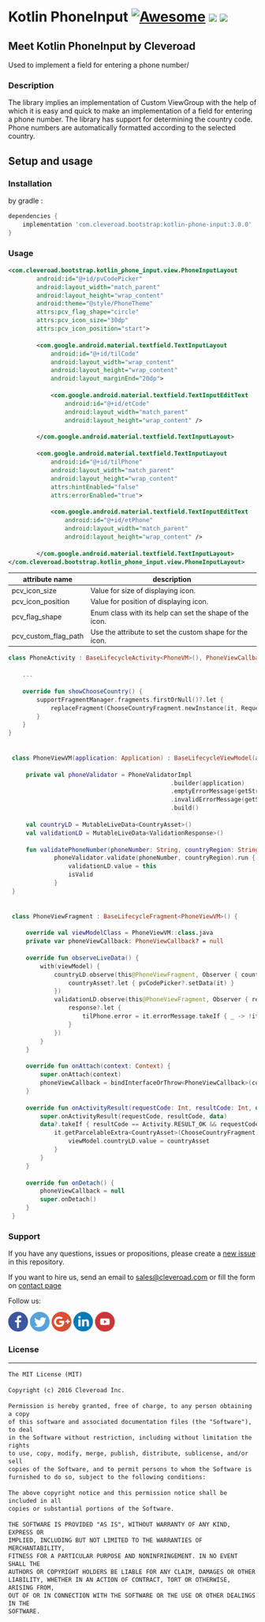 # Kotlin PhoneInput [![Awesome](https://cdn.rawgit.com/sindresorhus/awesome/d7305f38d29fed78fa85652e3a63e154dd8e8829/media/badge.svg)](https://github.com/sindresorhus/awesome) <img src="https://www.cleveroad.com/public/comercial/label-android.svg" height="19"> <a href="https://www.cleveroad.com/?utm_source=github&utm_medium=label&utm_campaign=contacts"><img src="https://www.cleveroad.com/public/comercial/label-cleveroad.svg" height="19"></a>

## Meet Kotlin PhoneInput by Cleveroad

Used to implement a field for entering a phone number/

### Description ###
The library implies an implementation of Custom ViewGroup with the help of which it is easy and quick to make an implementation of a field for entering a phone number. The library has support for determining the country code. Phone numbers are automatically formatted according to the selected country.

## Setup and usage
### Installation
by gradle : 
```groovy
dependencies {
    implementation 'com.cleveroad.bootstrap:kotlin-phone-input:3.0.0'
}
```

### Usage ###

```xml
<com.cleveroad.bootstrap.kotlin_phone_input.view.PhoneInputLayout
        android:id="@+id/pvCodePicker"
        android:layout_width="match_parent"
        android:layout_height="wrap_content"
        android:theme="@style/PhoneTheme"
        attrs:pcv_flag_shape="circle"
        attrs:pcv_icon_size="30dp"
        attrs:pcv_icon_position="start">

        <com.google.android.material.textfield.TextInputLayout
            android:id="@+id/tilCode"
            android:layout_width="wrap_content"
            android:layout_height="wrap_content"
            android:layout_marginEnd="20dp">

            <com.google.android.material.textfield.TextInputEditText
                android:id="@+id/etCode"
                android:layout_width="match_parent"
                android:layout_height="wrap_content" />

        </com.google.android.material.textfield.TextInputLayout>

        <com.google.android.material.textfield.TextInputLayout
            android:id="@+id/tilPhone"
            android:layout_width="match_parent"
            android:layout_height="wrap_content"
            attrs:hintEnabled="false"
            attrs:errorEnabled="true">

            <com.google.android.material.textfield.TextInputEditText
                android:id="@+id/etPhone"
                android:layout_width="match_parent"
                android:layout_height="wrap_content" />

        </com.google.android.material.textfield.TextInputLayout>
</com.cleveroad.bootstrap.kotlin_phone_input.view.PhoneInputLayout>
```

|  attribute name | description |
|---|---|
| pcv_icon_size  | Value for size of displaying icon. |
| pcv_icon_position  | Value for position of displaying icon. |
| pcv_flag_shape  | Enum class with its help can set the shape of the icon. |
| pcv_custom_flag_path  | Use the attribute to set the custom shape for the icon. |

```kotlin
class PhoneActivity : BaseLifecycleActivity<PhoneVM>(), PhoneViewCallback {

    ...

    override fun showChooseCountry() {
        supportFragmentManager.fragments.firstOrNull()?.let {
            replaceFragment(ChooseCountryFragment.newInstance(it, RequestCode.REQUEST_CHOOSE_COUNTRY()))
        }
    }
}


 class PhoneViewVM(application: Application) : BaseLifecycleViewModel(application) {
 
     private val phoneValidator = PhoneValidatorImpl
                                              .builder(application)
                                              .emptyErrorMessage(getString(R.string.phone_is_invalid))
                                              .invalidErrorMessage(getString(R.string.phone_is_invalid))
                                              .build()
 
     val countryLD = MutableLiveData<CountryAsset>()
     val validationLD = MutableLiveData<ValidationResponse>()
 
     fun validatePhoneNumber(phoneNumber: String, countryRegion: String): Boolean =
             phoneValidator.validate(phoneNumber, countryRegion).run {
                 validationLD.value = this
                 isValid
             }
 }


 class PhoneViewFragment : BaseLifecycleFragment<PhoneViewVM>() {
 
     override val viewModelClass = PhoneViewVM::class.java
     private var phoneViewCallback: PhoneViewCallback? = null
 
     override fun observeLiveData() {
         with(viewModel) {
             countryLD.observe(this@PhoneViewFragment, Observer { countryAsset ->
                 countryAsset?.let { pvCodePicker?.setData(it) }
             })
             validationLD.observe(this@PhoneViewFragment, Observer { response ->
                 response?.let {
                     tilPhone.error = it.errorMessage.takeIf { _ -> !it.isValid }
                 }
             })
         }
     }
 
     override fun onAttach(context: Context) {
         super.onAttach(context)
         phoneViewCallback = bindInterfaceOrThrow<PhoneViewCallback>(context)
     }
 
     override fun onActivityResult(requestCode: Int, resultCode: Int, data: Intent?) {
         super.onActivityResult(requestCode, resultCode, data)
         data?.takeIf { resultCode == Activity.RESULT_OK && requestCode == RequestCode.REQUEST_CHOOSE_COUNTRY() }?.let {
             it.getParcelableExtra<CountryAsset>(ChooseCountryFragment.CHOOSE_COUNTRY_EXTRA)?.let { countryAsset ->
                 viewModel.countryLD.value = countryAsset
             }
         }
     }
 
     override fun onDetach() {
         phoneViewCallback = null
         super.onDetach()
     }
 } 
```

### Support ###
If you have any questions, issues or propositions, please create a <a href="../../issues/new">new issue</a> in this repository.

If you want to hire us, send an email to sales@cleveroad.com or fill the form on <a href="https://www.cleveroad.com/contact">contact page</a>

Follow us:

[![Awesome](/images/social/facebook.png)](https://www.facebook.com/cleveroadinc/)   [![Awesome](/images/social/twitter.png)](https://twitter.com/cleveroadinc)   [![Awesome](/images/social/google.png)](https://plus.google.com/+CleveroadInc)   [![Awesome](/images/social/linkedin.png)](https://www.linkedin.com/company/cleveroad-inc-)   [![Awesome](/images/social/youtube.png)](https://www.youtube.com/channel/UCFNHnq1sEtLiy0YCRHG2Vaw)
<br/>

### License ###
* * *
    The MIT License (MIT)
    
    Copyright (c) 2016 Cleveroad Inc.
    
    Permission is hereby granted, free of charge, to any person obtaining a copy
    of this software and associated documentation files (the "Software"), to deal
    in the Software without restriction, including without limitation the rights
    to use, copy, modify, merge, publish, distribute, sublicense, and/or sell
    copies of the Software, and to permit persons to whom the Software is
    furnished to do so, subject to the following conditions:
    
    The above copyright notice and this permission notice shall be included in all
    copies or substantial portions of the Software.
    
    THE SOFTWARE IS PROVIDED "AS IS", WITHOUT WARRANTY OF ANY KIND, EXPRESS OR
    IMPLIED, INCLUDING BUT NOT LIMITED TO THE WARRANTIES OF MERCHANTABILITY,
    FITNESS FOR A PARTICULAR PURPOSE AND NONINFRINGEMENT. IN NO EVENT SHALL THE
    AUTHORS OR COPYRIGHT HOLDERS BE LIABLE FOR ANY CLAIM, DAMAGES OR OTHER
    LIABILITY, WHETHER IN AN ACTION OF CONTRACT, TORT OR OTHERWISE, ARISING FROM,
    OUT OF OR IN CONNECTION WITH THE SOFTWARE OR THE USE OR OTHER DEALINGS IN THE
    SOFTWARE.
